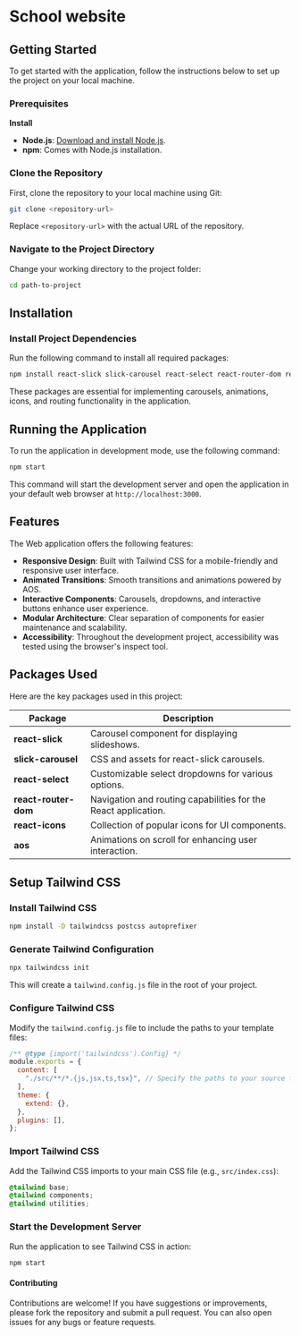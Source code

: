 # School website

## Getting Started

To get started with the application, follow the instructions below to set up the project on your local machine.

### Prerequisites

**Install**
- **Node.js**: [Download and install Node.js](https://nodejs.org/).
- **npm**: Comes with Node.js installation.

### Clone the Repository

First, clone the repository to your local machine using Git:

```bash
git clone <repository-url>
```

Replace `<repository-url>` with the actual URL of the repository.

### Navigate to the Project Directory

Change your working directory to the project folder:

```bash
cd path-to-project
```

## Installation

### Install Project Dependencies

Run the following command to install all required packages:


```bash
npm install react-slick slick-carousel react-select react-router-dom react-icons aos
```

These packages are essential for implementing carousels, animations, icons, and routing functionality in the application.

## Running the Application

To run the application in development mode, use the following command:

```bash
npm start
```

This command will start the development server and open the application in your default web browser at `http://localhost:3000`.

## Features

The Web application offers the following features:

- **Responsive Design**: Built with Tailwind CSS for a mobile-friendly and responsive user interface.
- **Animated Transitions**: Smooth transitions and animations powered by AOS.
- **Interactive Components**: Carousels, dropdowns, and interactive buttons enhance user experience.
- **Modular Architecture**: Clear separation of components for easier maintenance and scalability.
- **Accessibility**: Throughout the development project, accessibility was tested using the browser's inspect tool.

## Packages Used

Here are the key packages used in this project:

| Package            | Description                                                    |
|--------------------|----------------------------------------------------------------|
| **react-slick**    | Carousel component for displaying slideshows.                  |
| **slick-carousel** | CSS and assets for react-slick carousels.                      |
| **react-select**   | Customizable select dropdowns for various options.             |
| **react-router-dom** | Navigation and routing capabilities for the React application. |
| **react-icons**    | Collection of popular icons for UI components.                 |
| **aos**            | Animations on scroll for enhancing user interaction.           |

## Setup Tailwind CSS

### Install Tailwind CSS

```bash
npm install -D tailwindcss postcss autoprefixer
```

### Generate Tailwind Configuration

```bash
npx tailwindcss init
```

This will create a `tailwind.config.js` file in the root of your project.

### Configure Tailwind CSS

Modify the `tailwind.config.js` file to include the paths to your template files:

```javascript
/** @type {import('tailwindcss').Config} */
module.exports = {
  content: [
    "./src/**/*.{js,jsx,ts,tsx}", // Specify the paths to your source files
  ],
  theme: {
    extend: {},
  },
  plugins: [],
};
```

### Import Tailwind CSS

Add the Tailwind CSS imports to your main CSS file (e.g., `src/index.css`):

```css
@tailwind base;
@tailwind components;
@tailwind utilities;
```

### Start the Development Server

Run the application to see Tailwind CSS in action:

```bash
npm start
```

#### Contributing
Contributions are welcome! If you have suggestions or improvements, please fork the repository and submit a pull request. You can also open issues for any bugs or feature requests.

